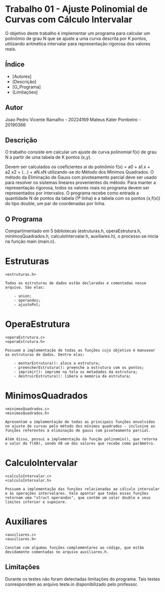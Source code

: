# Trabalho 01 - Ajuste Polinomial de Curvas com Cálculo Intervalar

O objetivo deste trabalho é implementar um programa para calcular um polinômio de grau N que se ajuste a uma curva descrita por K pontos, utilizando aritmética intervalar para representação rigorosa dos valores reais.

## Índice

- [Autores]
- [Descrição]
- [O_Programa]
- [Limitações]

## Autor

Joao Pedro Vicente Ramalho - 20224169
Mateus Kater Pombeiro - 20190366

## Descrição

O trabalho consiste em calcular um ajuste de curva polinomial f(x) de grau N a partir de uma tabela de K pontos (x,y).

Devem ser calculados os coeficientes ai do polinômio f(x) = a0 + a1.x + a2.x2 + (…) + aN.xN utilizando-se do Método dos Mínimos Quadrados. O método da Eliminação de Gauss com pivoteamento parcial deve ser usado para resolver os sistemas lineares provenientes do método.
Para manter a representação rigorosa, todos os valores reais no programa devem ser representados por intervalos.
O programa recebe como entrada a quantidade N de pontos da tabela (1ª linha) e a tabela com os pontos (x,f(x)) do tipo double, um par de coordenadas por linha.

## O Programa

Compartimentado em 5 bibliotecas (estruturas.h, operaEstrutura.h, minimosQuadrados.h, calculoIntervalar.h, auxiliares.h), o processo se inicia na função main (main.c).

# Estruturas

    <estruturas.h>

    Todas as estruturas de dados estão declaradas e comentadas nesse arquivo. São elas:

        - union;
        - operandos;
        - ajustePol;

# OperaEstrutura

    <operaEstrutura.c>
    <operaEstrutura.h>

    Possuem a implementação de todas as funções cujo objetivo é manusear as estruturas de dados. Dentre elas:

        - montarEstrutura(): aloca a estrutura;
        - preencherEstrutura(): preenche a estrutura com os pontos;
        - imprimir(): imprime na tela os metadados da estrutura;
        - destruirEstrutura(): libera a memória da estrutura;

# MinimosQuadrados

    <minimosQuadrados.c>
    <minimosQuadrados.h>

    Apresentam a implementação de todas as principais funções envolvidas no ajuste de curvas pelo método dos mínimos quadrados - inclusive as funções referentes à eliminação de gauss com pivoteamento parcial.

    Além disso, possui a implementação da função polinomio(), que retorna o valor de f(X0), sendo X0 um dos valores que recebe como parâmetro.

# CalculoIntervalar

    <calculoIntervalar.c>
    <calculoIntervalar.h>

    Possuem a implementação das funções relacionadas ao cálculo intervalar e às operações intervalares. Vale apontar que todas essas funções retornam uma "struct operandos", que contém um valor double e seus limites inferior e supeiore.


# Auxiliares

    <auxiliares.c>
    <auxiliares.h>

    Constam com algumas funções complementares ao código, que estão devidamente comentadas no arquivo auxiliares.h.


## Limitações

Durante os testes não foram detectadas limitações do programa. Tais testes conrespondem ao arquivo teste.in disponibilizado pelo professor.
